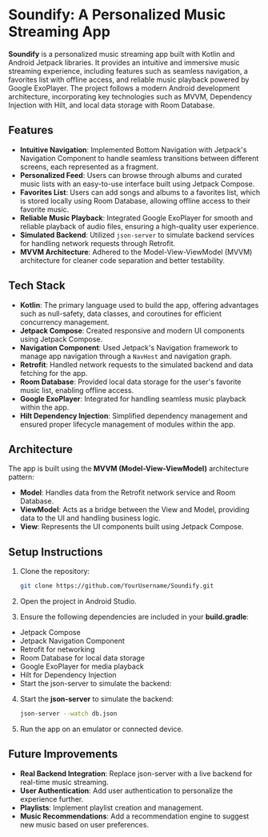 # Soundify: A Personalized Music Streaming App

**Soundify** is a personalized music streaming app built with Kotlin and Android Jetpack libraries. It provides an intuitive and immersive music streaming experience, including features such as seamless navigation, a favorites list with offline access, and reliable music playback powered by Google ExoPlayer. The project follows a modern Android development architecture, incorporating key technologies such as MVVM, Dependency Injection with Hilt, and local data storage with Room Database.

## Features
- **Intuitive Navigation**: Implemented Bottom Navigation with Jetpack's Navigation Component to handle seamless transitions between different screens, each represented as a fragment.
- **Personalized Feed**: Users can browse through albums and curated music lists with an easy-to-use interface built using Jetpack Compose.
- **Favorites List**: Users can add songs and albums to a favorites list, which is stored locally using Room Database, allowing offline access to their favorite music.
- **Reliable Music Playback**: Integrated Google ExoPlayer for smooth and reliable playback of audio files, ensuring a high-quality user experience.
- **Simulated Backend**: Utilized `json-server` to simulate backend services for handling network requests through Retrofit.
- **MVVM Architecture**: Adhered to the Model-View-ViewModel (MVVM) architecture for cleaner code separation and better testability.

## Tech Stack
- **Kotlin**: The primary language used to build the app, offering advantages such as null-safety, data classes, and coroutines for efficient concurrency management.
- **Jetpack Compose**: Created responsive and modern UI components using Jetpack Compose.
- **Navigation Component**: Used Jetpack's Navigation framework to manage app navigation through a `NavHost` and navigation graph.
- **Retrofit**: Handled network requests to the simulated backend and data fetching for the app.
- **Room Database**: Provided local data storage for the user's favorite music list, enabling offline access.
- **Google ExoPlayer**: Integrated for handling seamless music playback within the app.
- **Hilt Dependency Injection**: Simplified dependency management and ensured proper lifecycle management of modules within the app.

## Architecture
The app is built using the **MVVM (Model-View-ViewModel)** architecture pattern:
- **Model**: Handles data from the Retrofit network service and Room Database.
- **ViewModel**: Acts as a bridge between the View and Model, providing data to the UI and handling business logic.
- **View**: Represents the UI components built using Jetpack Compose.

## Setup Instructions

1. Clone the repository:
   ```bash
   git clone https://github.com/YourUsername/Soundify.git

2. Open the project in Android Studio.

3. Ensure the following dependencies are included in your **build.gradle**:

- Jetpack Compose
- Jetpack Navigation Component
- Retrofit for networking
- Room Database for local data storage
- Google ExoPlayer for media playback
- Hilt for Dependency Injection
- Start the json-server to simulate the backend:

4. Start the **json-server** to simulate the backend:
   ```bash
   json-server --watch db.json

5. Run the app on an emulator or connected device.

## Future Improvements

- **Real Backend Integration**: Replace json-server with a live backend for real-time music streaming.
- **User Authentication**: Add user authentication to personalize the experience further.
- **Playlists**: Implement playlist creation and management.
- **Music Recommendations**: Add a recommendation engine to suggest new music based on user preferences.

